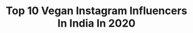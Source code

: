 ---
title: Top 10 Vegan Instagram Influencers In India In 2020
description: >-
  Find top vegan Instagram influencers in India in 2020. Most popular hashtags: #vegan #vegansofig #love #coronavirus.
platform: Instagram
profiles:
  - username: "bijendra_s"
    fullname: >-
      Bijendra Singh🇮🇳
    location: "India"
    followers: 24087
    engagement: 2629
    commentsToLikes: 0.031417
    id: ck0w14l5ehj7n0i19rxwp6h2q
    verified: false
    hashtags: "#beastmode, #npc, #dedication, #mensphysique"
  - username: "naki.earth"
    fullname: >-
      Annachiara 🌿
    location: "India"
    followers: 22424
    engagement: 986
    commentsToLikes: 0.025514
    id: ck5pxylmmthrg0i11scerm36n
    verified: false
    hashtags: "#loveallbeings, #rainbowlove, #femminista, #thankyou"
  - username: "itisinthename"
    fullname: >-
      Prakriti Varshney 🇮🇳
    location: "India"
    followers: 51965
    engagement: 404
    commentsToLikes: 0.026874
    id: ck601qf2ifz7w0i14tamj5fe3
    verified: false
    hashtags: "#himalayas, #madhyapradesh, #ootd, #eachforequal"
  - username: "kuntalj"
    fullname: >-
      Kuntal A. Joisher
    location: "India"
    followers: 12067
    engagement: 614
    commentsToLikes: 0.058464
    id: ck0vv0jv8mzfd0i19dqiakf3u
    verified: false
    hashtags: "#everest, #optoutside, #vegansofig, #plantpower"
  - username: "yoga__woman"
    fullname: >-
      Clases De yoga Gratis Aqui🤚🏻
    location: "India"
    followers: 400322
    engagement: 729
    commentsToLikes: 0.265229
    id: ck13a9i8opagg0i194vb4q6wh
    verified: false
    hashtags: "#chile, #stayathome, #stayhome, #instagood"
  - username: "keanlewis"
    fullname: >-
      Kean Lewis
    location: "India"
    followers: 10867
    engagement: 781
    commentsToLikes: 0.009538
    id: ck0ubx8lnfgrn0i19b0s2855p
    verified: true
    hashtags: "#stayindoors, #preseason, #measure, #girlshostel"
  - username: "ebgiii"
    fullname: >-
      Edward B. Gieda III
    location: "India"
    followers: 3774
    engagement: 1554
    commentsToLikes: 0.058604
    id: ck5zqwb9kvf5n0i14boitpp94
    verified: false
    hashtags: "#hanuman, #deathanddying, #diadora, #ganges"
  - username: "daisymayqueen"
    fullname: >-
      Vegana viviendo en Rishikesh.
    location: "India"
    followers: 27007
    engagement: 485
    commentsToLikes: 0.115651
    id: ck6tv7dfdkl8v0j71nbc1p7in
    verified: false
    hashtags: "#stories, #yoga, #delhi, #vegan"
  - username: "nikitabhamidipati"
    fullname: >-
      N I K K I✨
    location: "India"
    followers: 88046
    engagement: 1475
    commentsToLikes: 0.007261
    id: ck15qqpk046we0i193kwdpjza
    verified: false
    hashtags: "#repost, #26, #plugintonirvana, #lakmefashionweek"
  - username: "meggirll"
    fullname: >-
      Megan Lourdes
    location: "India"
    followers: 236973
    engagement: 71
    commentsToLikes: 0.008199
    id: ck0vycv1f3coj0i199k3jc12m
    verified: true
    hashtags: ""
---
